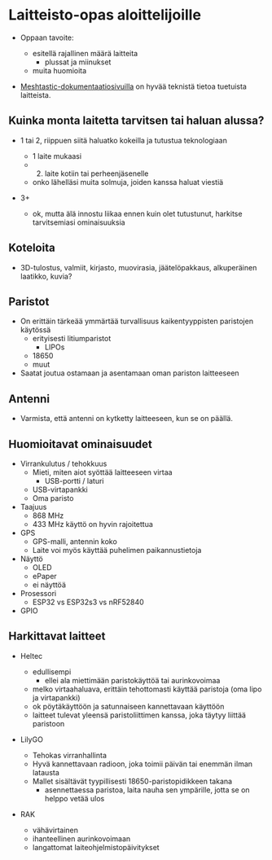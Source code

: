 # Laitteisto-opas aloittelijoille

- Oppaan tavoite:

  - esitellä rajallinen määrä laitteita
    - plussat ja miinukset
  - muita huomioita

- [Meshtastic-dokumentaatiosivuilla](https://meshtastic.org/docs/hardware/devices/) on hyvää teknistä tietoa tuetuista laitteista.

## Kuinka monta laitetta tarvitsen tai haluan alussa?

- 1 tai 2, riippuen siitä haluatko kokeilla ja tutustua teknologiaan

  - 1 laite mukaasi
  - 2. laite kotiin tai perheenjäsenelle
  - onko lähelläsi muita solmuja, joiden kanssa haluat viestiä

- 3+
  - ok, mutta älä innostu liikaa ennen kuin olet tutustunut, harkitse tarvitsemiasi ominaisuuksia

## Koteloita

- 3D-tulostus, valmiit, kirjasto, muovirasia, jäätelöpakkaus, alkuperäinen laatikko, kuvia?

## Paristot

- On erittäin tärkeää ymmärtää turvallisuus kaikentyyppisten paristojen käytössä
  - erityisesti litiumparistot
    - LIPOs
  - 18650
  - muut
- Saatat joutua ostamaan ja asentamaan oman pariston laitteeseen

## Antenni

- Varmista, että antenni on kytketty laitteeseen, kun se on päällä.

## Huomioitavat ominaisuudet

- Virrankulutus / tehokkuus
  - Mieti, miten aiot syöttää laitteeseen virtaa
    - USB-portti / laturi
  - USB-virtapankki
  - Oma paristo
- Taajuus
  - 868 MHz
  - 433 MHz käyttö on hyvin rajoitettua
- GPS
  - GPS-malli, antennin koko
  - Laite voi myös käyttää puhelimen paikannustietoja
- Näyttö
  - OLED
  - ePaper
  - ei näyttöä
- Prosessori
  - ESP32 vs ESP32s3 vs nRF52840
- GPIO

## Harkittavat laitteet

- Heltec

  - edullisempi
    - ellei ala miettimään paristokäyttöä tai aurinkovoimaa
  - melko virtaahaluava, erittäin tehottomasti käyttää paristoja (oma lipo ja virtapankki)
  - ok pöytäkäyttöön ja satunnaiseen kannettavaan käyttöön
  - laitteet tulevat yleensä paristoliittimen kanssa, joka täytyy liittää paristoon

- LilyGO

  - Tehokas virranhallinta
  - Hyvä kannettavaan radioon, joka toimii päivän tai enemmän ilman latausta
  - Mallet sisältävät tyypillisesti 18650-paristopidikkeen takana
    - asennettaessa paristoa, laita nauha sen ympärille, jotta se on helppo vetää ulos

- RAK
  - vähävirtainen
  - ihanteellinen aurinkovoimaan
  - langattomat laiteohjelmistopäivitykset

